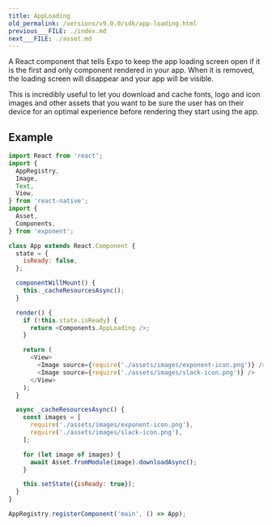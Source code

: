 ```yaml
---
title: AppLoading
old_permalink: /versions/v9.0.0/sdk/app-loading.html
previous___FILE: ./index.md
next___FILE: ./asset.md
---
```


A React component that tells Expo to keep the app loading screen open if it is the first and only component rendered in your app. When it is removed, the loading screen will disappear and your app will be visible.

This is incredibly useful to let you download and cache fonts, logo and icon images and other assets that you want to be sure the user has on their device for an optimal experience before rendering they start using the app.

## Example

```javascript
import React from 'react';
import {
  AppRegistry,
  Image,
  Text,
  View,
} from 'react-native';
import {
  Asset,
  Components,
} from 'exponent';

class App extends React.Component {
  state = {
    isReady: false,
  };

  componentWillMount() {
    this._cacheResourcesAsync();
  }

  render() {
    if (!this.state.isReady) {
      return <Components.AppLoading />;
    }

    return (
      <View>
        <Image source={require('./assets/images/exponent-icon.png')} />
        <Image source={require('./assets/images/slack-icon.png')} />
      </View>
    );
  }

  async _cacheResourcesAsync() {
    const images = [
      require('./assets/images/exponent-icon.png'),
      require('./assets/images/slack-icon.png'),
    ];

    for (let image of images) {
      await Asset.fromModule(image).downloadAsync();
    }

    this.setState({isReady: true});
  }
}

AppRegistry.registerComponent('main', () => App);
```
